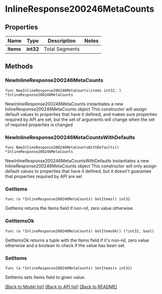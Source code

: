 # InlineResponse200246MetaCounts

## Properties

Name | Type | Description | Notes
------------ | ------------- | ------------- | -------------
**Items** | **int32** | Total Segments | 

## Methods

### NewInlineResponse200246MetaCounts

`func NewInlineResponse200246MetaCounts(items int32, ) *InlineResponse200246MetaCounts`

NewInlineResponse200246MetaCounts instantiates a new InlineResponse200246MetaCounts object
This constructor will assign default values to properties that have it defined,
and makes sure properties required by API are set, but the set of arguments
will change when the set of required properties is changed

### NewInlineResponse200246MetaCountsWithDefaults

`func NewInlineResponse200246MetaCountsWithDefaults() *InlineResponse200246MetaCounts`

NewInlineResponse200246MetaCountsWithDefaults instantiates a new InlineResponse200246MetaCounts object
This constructor will only assign default values to properties that have it defined,
but it doesn't guarantee that properties required by API are set

### GetItems

`func (o *InlineResponse200246MetaCounts) GetItems() int32`

GetItems returns the Items field if non-nil, zero value otherwise.

### GetItemsOk

`func (o *InlineResponse200246MetaCounts) GetItemsOk() (*int32, bool)`

GetItemsOk returns a tuple with the Items field if it's non-nil, zero value otherwise
and a boolean to check if the value has been set.

### SetItems

`func (o *InlineResponse200246MetaCounts) SetItems(v int32)`

SetItems sets Items field to given value.



[[Back to Model list]](../README.md#documentation-for-models) [[Back to API list]](../README.md#documentation-for-api-endpoints) [[Back to README]](../README.md)


